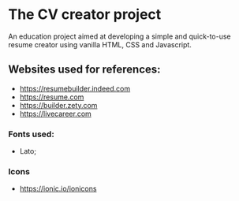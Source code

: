 # The CV creator project

An education project aimed at developing a simple and quick-to-use resume creator using vanilla HTML, CSS and Javascript.

## Websites used for references:

- https://resumebuilder.indeed.com
- https://resume.com
- https://builder.zety.com
- https://livecareer.com

### Fonts used:

- Lato;

### Icons

- https://ionic.io/ionicons
